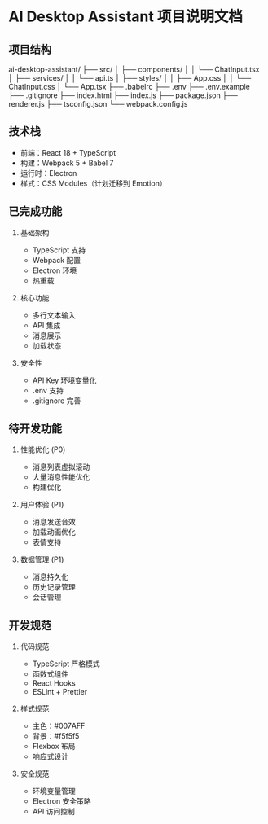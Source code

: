 # AI Desktop Assistant 项目说明文档

## 项目结构
ai-desktop-assistant/
├── src/
│   ├── components/
│   │   └── ChatInput.tsx
│   ├── services/
│   │   └── api.ts
│   ├── styles/
│   │   ├── App.css
│   │   └── ChatInput.css
│   └── App.tsx
├── .babelrc
├── .env
├── .env.example
├── .gitignore
├── index.html
├── index.js
├── package.json
├── renderer.js
├── tsconfig.json
└── webpack.config.js

## 技术栈
- 前端：React 18 + TypeScript
- 构建：Webpack 5 + Babel 7
- 运行时：Electron
- 样式：CSS Modules（计划迁移到 Emotion）

## 已完成功能
1. 基础架构
   - TypeScript 支持
   - Webpack 配置
   - Electron 环境
   - 热重载

2. 核心功能
   - 多行文本输入
   - API 集成
   - 消息展示
   - 加载状态

3. 安全性
   - API Key 环境变量化
   - .env 支持
   - .gitignore 完善

## 待开发功能
1. 性能优化 (P0)
   - 消息列表虚拟滚动
   - 大量消息性能优化
   - 构建优化

2. 用户体验 (P1)
   - 消息发送音效
   - 加载动画优化
   - 表情支持

3. 数据管理 (P1)
   - 消息持久化
   - 历史记录管理
   - 会话管理

## 开发规范
1. 代码规范
   - TypeScript 严格模式
   - 函数式组件
   - React Hooks
   - ESLint + Prettier

2. 样式规范
   - 主色：#007AFF
   - 背景：#f5f5f5
   - Flexbox 布局
   - 响应式设计

3. 安全规范
   - 环境变量管理
   - Electron 安全策略
   - API 访问控制